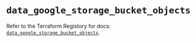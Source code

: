 # `data_google_storage_bucket_objects`

Refer to the Terraform Registory for docs: [`data_google_storage_bucket_objects`](https://registry.terraform.io/providers/hashicorp/google-beta/5.29.0/docs/data-sources/google_storage_bucket_objects).
